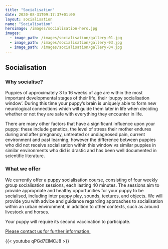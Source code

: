 ```yaml
---
title: "Socialisation"
date: 2020-08-31T09:17:37+01:00
layout: socialisation
name: "Socialisation"
heroimage: /images/socialisation-hero.jpg
images:
  - image_path: /images/socialisation/gallery-01.jpg
  - image_path: /images/socialisation/gallery-03.jpg
  - image_path: /images/socialisation/gallery-04.jpg
---
```



## Socialisation
### Why socialise?

Puppies of approximately 3 to 16 weeks of age are within the most important developmental stages of their life, their ‘puppy socialisation window’. During this time your puppy’s brain is uniquely able to form new neurological connections which will guide them later in life when deciding whether or not they are safe with everything they encounter in life.

There are many other factors that have a significant influence upon your puppy: these include genetics, the level of stress their mother endures during and after pregnancy, untreated or undiagnosed pain, current environment and past learning; however the difference between puppies who did not receive socialisation within this window vs similar puppies in similar environments who did is drastic and has been well documented in scientific literature.

### What we offer

We currently offer a puppy socialisation course, consisting of four weekly group socialisation sessions, each lasting 40 minutes. The sessions aim to provide appropriate and healthy opportunities for your puppy to be socialised, including inter puppy play, sounds, textures, and objects. We will provide you with advice and guidance regarding approaches to socialisation within an urban environment, in addition to other contexts, such as around livestock and horses.

Your puppy will require its second vaccination to participate.

[Please contact us for further information.](/contact)

{{< youtube qPGd7ElMCJ8 >}}
